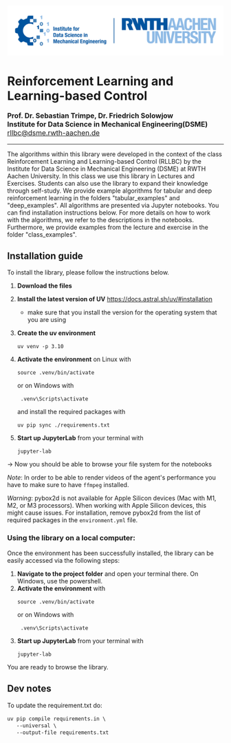 ![DSME-logo](./class_examples/img/DSME_logo.png)

#  Reinforcement Learning and Learning-based Control

<p style="font-size:12pt";> 
<b> Prof. Dr. Sebastian Trimpe, Dr. Friedrich Solowjow </b><br>
<b> Institute for Data Science in Mechanical Engineering(DSME) </b><br>
<a href = "mailto:rllbc@dsme.rwth-aachen.de">rllbc@dsme.rwth-aachen.de</a><br>
</p>

---
The algorithms within this library were developed in the context of the class Reinforcement Learning and Learning-based Control (RLLBC) by the Institute for Data Science in Mechanical Engineering (DSME) at RWTH Aachen University. In this class we use this library in Lectures and Exercises. Students can also use the library to expand their knowledge through self-study. We provide example algorithms for tabular and deep reinforcement learning in the folders "tabular_examples" and "deep_examples". All algorithms are presented via Jupyter notebooks. You can find installation instructions below. For more details on how to work with the algorithms, we refer to the descriptions in the notebooks. Furthermore, we provide examples from the lecture and exercise in the folder "class_examples".

## Installation guide

To install the library, please follow the instructions below.

1. **Download the files**

1. **Install the latest version of UV** https://docs.astral.sh/uv/#installation
   - make sure that you install the version for the operating system that you are using

2. **Create the uv environment**
      ```setup 
      uv venv -p 3.10
      ```
3. **Activate the environment** on Linux with 
   ```setup 
   source .venv/bin/activate
   ```
   or on Windows with
   ```setup
    .venv\Scripts\activate
    ```
   and install the required packages with
   ```setup
   uv pip sync ./requirements.txt
    ```
4. **Start up JupyterLab** from your terminal with
   ```setup 
   jupyter-lab
   ```

&rarr; Now you should be able to browse your file system for the notebooks

*Note*: In order to be able to render videos of the agent's performance you have to make sure to have `ffmpeg` installed.

*Warning*: pybox2d is not available for Apple Silicon devices (Mac with M1, M2, or M3 processors). When working with Apple Silicon devices, this might cause issues. For installation, remove pybox2d from the list of required packages in the `environment.yml` file.

### Using the library on a local computer:
Once the environment has been successfully installed, the library can be easily accessed via the following steps:
1. **Navigate to the project folder** and open your terminal there. On Windows, use the powershell.
2. **Activate the environment** with 
   ```setup 
   source .venv/bin/activate
   ```
   or on Windows with
   ```setup
    .venv\Scripts\activate
    ```
3. **Start up JupyterLab** from your terminal with
   ```setup 
   jupyter-lab
   ```
You are ready to browse the library.


## Dev notes

To update the requirement.txt do:
```setup
uv pip compile requirements.in \
   --universal \
   --output-file requirements.txt
```